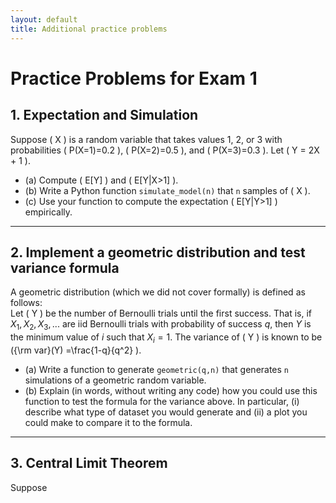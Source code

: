 ```yaml
---
layout: default
title: Additional practice problems
---
```


# Practice Problems for Exam 1



## 1. Expectation and Simulation

Suppose \( X \) is a random variable that takes values 1, 2, or 3 with probabilities \( P(X=1)=0.2 \), \( P(X=2)=0.5 \), and \( P(X=3)=0.3 \). Let \( Y = 2X + 1 \).

- (a) Compute \( E[Y] \) and  \( E[Y|X>1] \). 
- (b) Write a Python function ``simulate_model(n)`` that ``n`` samples of \( X \). 
- (c) Use your function to compute the expectation \( E[Y|Y>1] \) empirically.

---



## 2. Implement a geometric distribution and test variance formula

A geometric distribution (which we did not cover formally) is defined as follows:  
Let \( Y \) be the number of Bernoulli trials until the first success. That is, if $X_1,X_2,X_3,...$ are iid Bernoulli trials with probability of success $q$, then $Y$ is the minimum value of $i$ such that $X_i =1$. 
The variance of \( Y \) is known to be \({\rm var}(Y) =\frac{1-q}{q^2} \).

- (a) Write a function to generate ``geometric(q,n)`` that generates ``n`` simulations of a geometric random variable. 
- (b) Explain (in words, without writing any code) how you could use this function to test the formula for the variance above. In particular, (i) describe what type of dataset you would generate and (ii) a plot you could make to compare it to the formula. 

---

## 3. Central Limit Theorem

Suppose 



